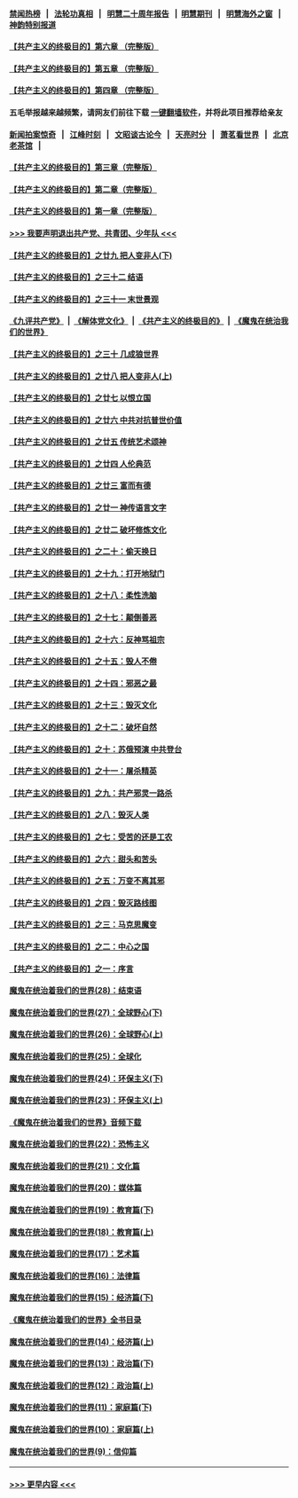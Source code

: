 #### [禁闻热榜](热点新闻.md?=0)  &nbsp;&nbsp;|&nbsp;&nbsp; [法轮功真相](https://github.com/gfw-breaker/truth/blob/master/README.md?=0) &nbsp;&nbsp;|&nbsp;&nbsp; [明慧二十周年报告](https://github.com/gfw-breaker/mh-reports/blob/master/README.md?=0) &nbsp;&nbsp;|&nbsp;&nbsp;[明慧期刊](https://github.com/gfw-breaker/mh-qikan) &nbsp;&nbsp;|&nbsp;&nbsp; [明慧海外之窗](https://github.com/gfw-breaker/mh-news/blob/master/README.md?=0) &nbsp;&nbsp;|&nbsp;&nbsp; [神韵特别报道](https://github.com/gfw-breaker/mh-news/blob/master/shenyun.md?=0)
#### [【共产主义的终极目的】第六章 （完整版）](../pages/nsc422/n11428913.md?t=03171231) 
#### [【共产主义的终极目的】第五章 （完整版）](../pages/nsc422/n11428912.md?t=03171231) 
#### [【共产主义的终极目的】第四章 （完整版）](../pages/nsc422/n11428907.md?t=03171231) 
#### 五毛举报越来越频繁，请网友们前往下载 [一键翻墙软件](https://github.com/gfw-breaker/ssr-accounts)，并将此项目推荐给亲友
#### [新闻拍案惊奇](https://github.com/gfw-breaker/banned-news/blob/master/pages/link4.md) &nbsp;&nbsp;|&nbsp;&nbsp; [江峰时刻](https://github.com/gfw-breaker/banned-news/blob/master/pages/link4.md) &nbsp;&nbsp;|&nbsp;&nbsp; [文昭谈古论今](https://github.com/gfw-breaker/banned-news/blob/master/pages/link4.md) &nbsp;&nbsp;|&nbsp;&nbsp; [天亮时分](https://github.com/gfw-breaker/banned-news/blob/master/pages/link4.md) &nbsp;&nbsp;|&nbsp;&nbsp; [萧茗看世界](https://github.com/gfw-breaker/banned-news/blob/master/pages/link4.md) &nbsp;&nbsp;|&nbsp;&nbsp; [北京老茶馆](https://github.com/gfw-breaker/banned-news/blob/master/pages/link4.md) &nbsp;&nbsp;|&nbsp;&nbsp; 
#### [【共产主义的终极目的】第三章（完整版）](../pages/nsc422/n11428848.md?t=03171231) 
#### [【共产主义的终极目的】第二章（完整版）](../pages/nsc422/n11428831.md?t=03171231) 
#### [【共产主义的终极目的】第一章（完整版）](../pages/nsc422/n11417651.md?t=03171231) 
#### [>>> 我要声明退出共产党、共青团、少年队 <<<](https://github.com/begood0513/goodnews/blob/master/quit/letter.md) 
#### [【共产主义的终极目的】之廿九 把人变非人(下)](../pages/nsc422/n11344140.md?t=03171231) 
#### [【共产主义的终极目的】之三十二 结语](../pages/nsc422/n11360535.md?t=03171231) 
#### [【共产主义的终极目的】之三十一 末世景观](../pages/nsc422/n11351129.md?t=03171231) 
#### [《九评共产党》](https://github.com/begood0513/9ping.md/blob/master/README.md) &nbsp;|&nbsp; [《解体党文化》](../../../../jtdwh.md/blob/master/README.md)  &nbsp;|&nbsp; [《共产主义的终极目的》](../../../../gczydzjmd.md/blob/master/README.md) &nbsp;|&nbsp; [《魔鬼在统治我们的世界》](../../../../mgztzwmdsj.md/blob/master/README.md) 
#### [【共产主义的终极目的】之三十 几成狼世界](../pages/nsc422/n11348280.md?t=03171231) 
#### [【共产主义的终极目的】之廿八 把人变非人(上)](../pages/nsc422/n11340492.md?t=03171231) 
#### [【共产主义的终极目的】之廿七 以恨立国](../pages/nsc422/n11336944.md?t=03171231) 
#### [【共产主义的终极目的】之廿六 中共对抗普世价值](../pages/nsc422/n11324785.md?t=03171231) 
#### [【共产主义的终极目的】之廿五 传统艺术颂神](../pages/nsc422/n11296396.md?t=03171231) 
#### [【共产主义的终极目的】之廿四 人伦典范](../pages/nsc422/n11296397.md?t=03171231) 
#### [【共产主义的终极目的】之廿三 富而有德](../pages/nsc422/n11283598.md?t=03171231) 
#### [【共产主义的终极目的】之廿一 神传语言文字](../pages/nsc422/n11263265.md?t=03171231) 
#### [【共产主义的终极目的】之廿二 破坏修炼文化](../pages/nsc422/n11245728.md?t=03171231) 
#### [【共产主义的终极目的】之二十：偷天换日](../pages/nsc422/n11238846.md?t=03171231) 
#### [【共产主义的终极目的】之十九：打开地狱门](../pages/nsc422/n11206376.md?t=03171231) 
#### [【共产主义的终极目的】之十八：柔性洗脑](../pages/nsc422/n11199994.md?t=03171231) 
#### [【共产主义的终极目的】之十七：颠倒善恶](../pages/nsc422/n11179782.md?t=03171231) 
#### [【共产主义的终极目的】之十六：反神骂祖宗](../pages/nsc422/n11166798.md?t=03171231) 
#### [【共产主义的终极目的】之十五：毁人不倦](../pages/nsc422/n11166792.md?t=03171231) 
#### [【共产主义的终极目的】之十四：邪恶之最](../pages/nsc422/n11150249.md?t=03171231) 
#### [【共产主义的终极目的】之十三：毁灭文化](../pages/nsc422/n11135227.md?t=03171231) 
#### [【共产主义的终极目的】之十二：破坏自然](../pages/nsc422/n11135214.md?t=03171231) 
#### [【共产主义的终极目的】之十：苏俄预演 中共登台](../pages/nsc422/n11118424.md?t=03171231) 
#### [【共产主义的终极目的】之十一：屠杀精英](../pages/nsc422/n11118442.md?t=03171231) 
#### [【共产主义的终极目的】之九：共产邪灵一路杀](../pages/nsc422/n11114139.md?t=03171231) 
#### [【共产主义的终极目的】之八：毁灭人类](../pages/nsc422/n11108503.md?t=03171231) 
#### [【共产主义的终极目的】之七：受苦的还是工农](../pages/nsc422/n11101809.md?t=03171231) 
#### [【共产主义的终极目的】之六：甜头和苦头](../pages/nsc422/n11096971.md?t=03171231) 
#### [【共产主义的终极目的】之五：万变不离其邪](../pages/nsc422/n11091285.md?t=03171231) 
#### [【共产主义的终极目的】之四：毁灭路线图](../pages/nsc422/n11086284.md?t=03171231) 
#### [【共产主义的终极目的】之三：马克思魔变](../pages/nsc422/n11061941.md?t=03171231) 
#### [【共产主义的终极目的】之二：中心之国](../pages/nsc422/n11047728.md?t=03171231) 
#### [【共产主义的终极目的】之一：序言](../pages/nsc422/n11086077.md?t=03171231) 
#### [魔鬼在统治着我们的世界(28)：结束语](../pages/nsc422/n10936246.md?t=03171231) 
#### [魔鬼在统治着我们的世界(27)：全球野心(下)](../pages/nsc422/n10928319.md?t=03171231) 
#### [魔鬼在统治着我们的世界(26)：全球野心(上)](../pages/nsc422/n10900318.md?t=03171231) 
#### [魔鬼在统治着我们的世界(25)：全球化](../pages/nsc422/n10788205.md?t=03171231) 
#### [魔鬼在统治着我们的世界(24)：环保主义(下)](../pages/nsc422/n10695307.md?t=03171231) 
#### [魔鬼在统治着我们的世界(23)：环保主义(上)](../pages/nsc422/n10688613.md?t=03171231) 
#### [《魔鬼在统治着我们的世界》音频下载](../pages/nsc422/n10635553.md?t=03171231) 
#### [魔鬼在统治着我们的世界(22)：恐怖主义](../pages/nsc422/n10614727.md?t=03171231) 
#### [魔鬼在统治着我们的世界(21)：文化篇](../pages/nsc422/n10597706.md?t=03171231) 
#### [魔鬼在统治着我们的世界(20)：媒体篇](../pages/nsc422/n10586579.md?t=03171231) 
#### [魔鬼在统治着我们的世界(19)：教育篇(下)](../pages/nsc422/n10564808.md?t=03171231) 
#### [魔鬼在统治着我们的世界(18)：教育篇(上)](../pages/nsc422/n10526970.md?t=03171231) 
#### [魔鬼在统治着我们的世界(17)：艺术篇](../pages/nsc422/n10499093.md?t=03171231) 
#### [魔鬼在统治着我们的世界(16)：法律篇](../pages/nsc422/n10485969.md?t=03171231) 
#### [魔鬼在统治着我们的世界(15)：经济篇(下)](../pages/nsc422/n10469975.md?t=03171231) 
#### [《魔鬼在统治着我们的世界》全书目录](../pages/nsc422/n10464261.md?t=03171231) 
#### [魔鬼在统治着我们的世界(14)：经济篇(上)](../pages/nsc422/n10457370.md?t=03171231) 
#### [魔鬼在统治着我们的世界(13)：政治篇(下)](../pages/nsc422/n10448270.md?t=03171231) 
#### [魔鬼在统治着我们的世界(12)：政治篇(上)](../pages/nsc422/n10444576.md?t=03171231) 
#### [魔鬼在统治着我们的世界(11)：家庭篇(下)](../pages/nsc422/n10440961.md?t=03171231) 
#### [魔鬼在统治着我们的世界(10)：家庭篇(上)](../pages/nsc422/n10435448.md?t=03171231) 
#### [魔鬼在统治着我们的世界(9)：信仰篇](../pages/nsc422/n10432159.md?t=03171231) 

----
#### [ >>> 更早内容 <<< ](../indexes/nsc422-earlier.md)
